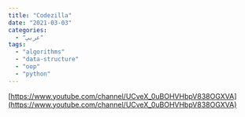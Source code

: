 ```yaml
---
title: "Codezilla"
date: "2021-03-03"
categories:
  - "عربي"
tags:
  - "algorithms"
  - "data-structure"
  - "oop"
  - "python"
---
```


[https://www.youtube.com/channel/UCveX_0uBOHVHbpV838OGXVA](https://www.youtube.com/channel/UCveX_0uBOHVHbpV838OGXVA)
